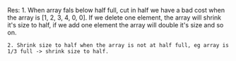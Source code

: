 Res:
    1. When array fals below half full, cut in half we have a bad cost when the array is [1, 2, 3, 4, 0, 0]. If we delete one element, the array will shrink it's size to half, if we add one element the array will double it's size and so on.

    2. Shrink size to half when the array is not at half full, eg array is 1/3 full -> shrink size to half.
